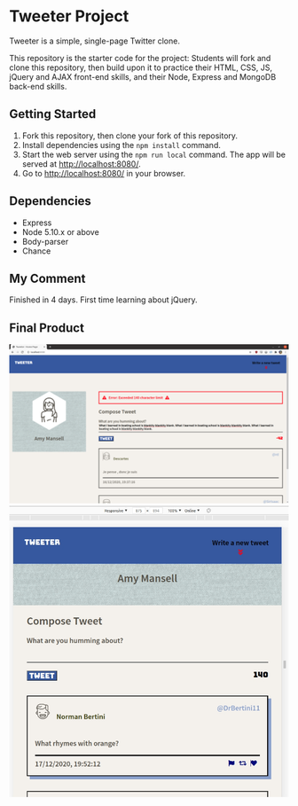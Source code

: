 # Tweeter Project

Tweeter is a simple, single-page Twitter clone.

This repository is the starter code for the project: Students will fork and clone this repository, then build upon it to practice their HTML, CSS, JS, jQuery and AJAX front-end skills, and their Node, Express and MongoDB back-end skills.

## Getting Started

1. Fork this repository, then clone your fork of this repository.
2. Install dependencies using the `npm install` command.
3. Start the web server using the `npm run local` command. The app will be served at <http://localhost:8080/>.
4. Go to <http://localhost:8080/> in your browser.

## Dependencies

- Express
- Node 5.10.x or above
- Body-parser
- Chance

## My Comment
Finished in 4 days. First time learning about jQuery.

## Final Product

!["Screenshot of new tweet error"](https://github.com/firebfm/tweeter/blob/master/docs/tweet-error.png)
!["Screenshot of responsive page for mobile"](https://github.com/firebfm/tweeter/blob/master/docs/tweet-mobile.jpg)
